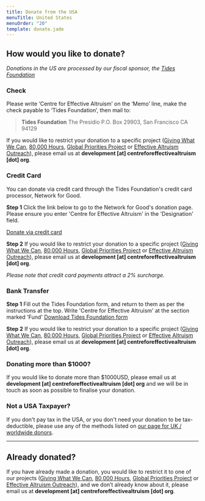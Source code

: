 ```yaml
---
title: Donate from the USA
menuTitle: United States
menuOrder: "20"
template: donate.jade
---
```





<div id="donation-methods">
<div class="row">
<div class="col-xs-12 donation-methods-header">

## How would you like to donate?

</div>
<div class="col-xs-12 center">

_Donations in the US are processed by our fiscal sponsor, the [Tides Foundation](http://www.tides.org/)_

</div>
</div>


<div class="row">

<div class="col-sm-4">

<h3><i class="fa fa-pencil-square-o"></i> Check</h3>

Please write ‘Centre for Effective Altruism’ on the ‘Memo’ line, make the check payable to ‘Tides Foundation’, then mail to:

> **Tides Foundation**
The Presidio
P.O. Box 29903, San Francisco
CA 94129

If you would like to restrict your donation to a specific project ([Giving What We Can](https://www.givingwhatwecan.org/), [80,000 Hours](https://80000hours.org), [Global Priorities Project](http://www.globalprioritiesproject.org) or [Effective Altruism Outreach](http://effectivealtruism.org/)), please email us at **development [at] centreforeffectivealtruism [dot] org**.

</div>


<div class="col-sm-4">

<h3><i class="fa fa-credit-card"></i> Credit Card</h3>

You can donate via credit card through the Tides Foundation's credit card processor, Network for Good.

**Step 1**
Click the link below to go to the Network for Good's donation page. Please ensure you enter 'Centre for Effective Altruism' in the 'Designation' field.

<a href="https://www.networkforgood.org/donation/MakeDonation.aspx?ORGID2=510198509&vlrStratCode=ckYQr6YzA6ot2AaFBdMOJsJNSwKl36wl2b%2bKcHOqzCCY90PbPAxZG6%2fWdzBRTDVU" target="_blank" class="btn btn-primary"><i class="fa fa-credit-card"></i> Donate via credit card</a>

**Step 2**
If you would like to restrict your donation to a specific project ([Giving What We Can](https://www.givingwhatwecan.org/), [80,000 Hours](https://80000hours.org), [Global Priorities Project](http://www.globalprioritiesproject.org) or [Effective Altruism Outreach](http://effectivealtruism.org/)), please email us at **development [at] centreforeffectivealtruism [dot] org**.

_Please note that credit card payments attract a 2% surcharge._

</div>


<div class="col-sm-4">

<h3><i class="fa fa-money"></i> Bank Transfer</h3>

**Step 1**
Fill out the Tides Foundation form, and return to them as per the instructions at the top. Write 'Centre for Effective Altruism' at the section marked 'Fund'
<a href="/files/Tides-Foundation-Contribution-Transmittal-Form.pdf" class="btn btn-primary">Download Tides Foundation form <i class="fa fa-download"></i></a>

**Step 2**
If you would like to restrict your donation to a specific project ([Giving What We Can](https://www.givingwhatwecan.org/), [80,000 Hours](https://80000hours.org), [Global Priorities Project](http://www.globalprioritiesproject.org) or [Effective Altruism Outreach](http://effectivealtruism.org/)), please email us at **development [at] centreforeffectivealtruism [dot] org**.


</div>



</div>

<div class="row">


<div class="col-sm-6">

<h3><i class="fa fa-money"></i> Donating more than $1000?</h3>

If you would like to donate more than $1000USD, please email us at **development [at] centreforeffectivealtruism [dot] org** and we will be in touch as soon as possible to finalise your donation.

</div>


<div class="col-sm-6">

<h3><i class="fa fa-globe"></i> Not a USA Taxpayer?</h3>

If you don't pay tax in the USA, or you don't need your donation to be tax-deductible, please use any of the methods listed on <a href="/donate/donate-from-the-united-kingdom-worldwide/">our page for UK / worldwide donors</a>.

</div>

</div>

---

## Already donated?

If you have already made a donation, you would like to restrict it to one of our projects ([Giving What We Can](https://www.givingwhatwecan.org/), [80,000 Hours](https://80000hours.org), [Global Priorities Project](http://www.globalprioritiesproject.org) or [Effective Altruism Outreach](http://effectivealtruism.org/)), and we don’t already know about it, please email us at **development [at] centreforeffectivealtruism [dot] org**.